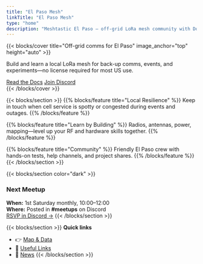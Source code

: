 ```yaml
---
title: "El Paso Mesh"
linkTitle: "El Paso Mesh"
type: "home"
description: "Meshtastic El Paso — off-grid LoRa mesh community with Docs, News, Map & Links."
---
```


{{< blocks/cover title="Off-grid comms for El Paso" image_anchor="top" height="auto" >}}
<p class="lead">
Build and learn a local LoRa mesh for back-up comms, events, and experiments—no license required for most US use.
</p>
<div class="mt-3">
  <a class="btn btn-primary me-2" href="/docs/">Read the Docs</a>
  <a class="btn btn-outline-primary" href="https://discord.gg/elp-mesh">Join Discord</a>
</div>
{{< /blocks/cover >}}

{{< blocks/section >}}
{{% blocks/feature title="Local Resilience" %}}
Keep in touch when cell service is spotty or congested during events and outages.
{{% /blocks/feature %}}

{{% blocks/feature title="Learn by Building" %}}
Radios, antennas, power, mapping—level up your RF and hardware skills together.
{{% /blocks/feature %}}

{{% blocks/feature title="Community" %}}
Friendly El Paso crew with hands-on tests, help channels, and project shares.
{{% /blocks/feature %}}
{{< /blocks/section >}}

{{< blocks/section color="dark" >}}
### Next Meetup
**When:** 1st Saturday monthly, 10:00–12:00  
**Where:** Posted in **#meetups** on Discord  
[RSVP in Discord →](https://discord.gg/elp-mesh)
{{< /blocks/section >}}

{{< blocks/section >}}
**Quick links**
- 👉 [Map & Data](/map/)
- 🔗 [Useful Links](/links/)
- 📰 [News](/news/)
{{< /blocks/section >}}
